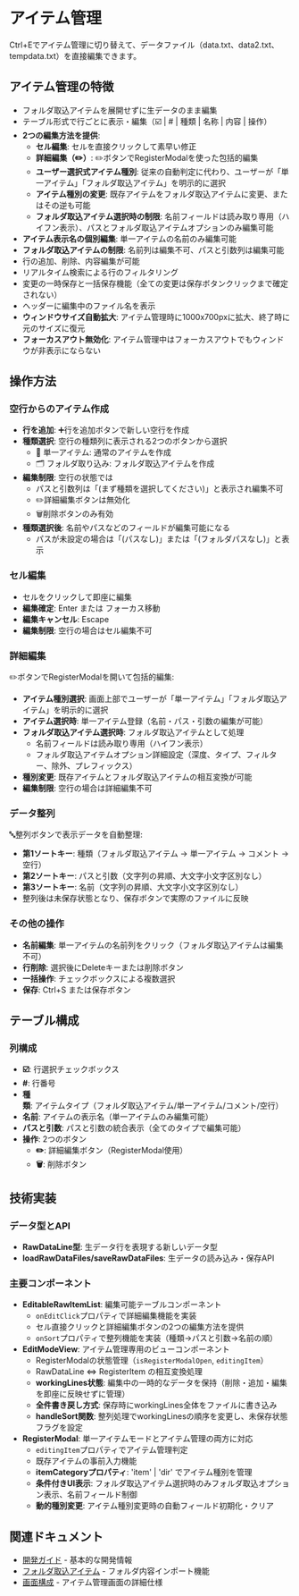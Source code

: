 # アイテム管理

Ctrl+Eでアイテム管理に切り替えて、データファイル（data.txt、data2.txt、tempdata.txt）を直接編集できます。

## アイテム管理の特徴

- フォルダ取込アイテムを展開せずに生データのまま編集
- テーブル形式で行ごとに表示・編集（☑️ | # | 種類 | 名称 | 内容 | 操作）
- **2つの編集方法を提供**:
  - **セル編集**: セルを直接クリックして素早い修正
  - **詳細編集（✏️）**: ✏️ボタンでRegisterModalを使った包括的編集
  - **ユーザー選択式アイテム種別**: 従来の自動判定に代わり、ユーザーが「単一アイテム」「フォルダ取込アイテム」を明示的に選択
  - **アイテム種別の変更**: 既存アイテムをフォルダ取込アイテムに変更、またはその逆も可能
  - **フォルダ取込アイテム選択時の制限**: 名前フィールドは読み取り専用（ハイフン表示）、パスとフォルダ取込アイテムオプションのみ編集可能
- **アイテム表示名の個別編集**: 単一アイテムの名前のみ編集可能
- **フォルダ取込アイテムの制限**: 名前列は編集不可、パスと引数列は編集可能
- 行の追加、削除、内容編集が可能
- リアルタイム検索による行のフィルタリング
- 変更の一時保存と一括保存機能（全ての変更は保存ボタンクリックまで確定されない）
- ヘッダーに編集中のファイル名を表示
- **ウィンドウサイズ自動拡大**: アイテム管理時に1000x700pxに拡大、終了時に元のサイズに復元
- **フォーカスアウト無効化**: アイテム管理中はフォーカスアウトでもウィンドウが非表示にならない

## 操作方法

### 空行からのアイテム作成
- **行を追加**: ➕行を追加ボタンで新しい空行を作成
- **種類選択**: 空行の種類列に表示される2つのボタンから選択
  - 📄 単一アイテム: 通常のアイテムを作成
  - 🗂️ フォルダ取り込み: フォルダ取込アイテムを作成
- **編集制限**: 空行の状態では
  - パスと引数列は「(まず種類を選択してください)」と表示され編集不可
  - ✏️詳細編集ボタンは無効化
  - 🗑️削除ボタンのみ有効
- **種類選択後**: 名前やパスなどのフィールドが編集可能になる
  - パスが未設定の場合は「(パスなし)」または「(フォルダパスなし)」と表示

### セル編集
- セルをクリックして即座に編集
- **編集確定**: Enter または フォーカス移動
- **編集キャンセル**: Escape
- **編集制限**: 空行の場合はセル編集不可

### 詳細編集
✏️ボタンでRegisterModalを開いて包括的編集:
- **アイテム種別選択**: 画面上部でユーザーが「単一アイテム」「フォルダ取込アイテム」を明示的に選択
- **アイテム選択時**: 単一アイテム登録（名前・パス・引数の編集が可能）
- **フォルダ取込アイテム選択時**: フォルダ取込アイテムとして処理
  - 名前フィールドは読み取り専用（ハイフン表示）
  - フォルダ取込アイテムオプション詳細設定（深度、タイプ、フィルター、除外、プレフィックス）
- **種別変更**: 既存アイテムとフォルダ取込アイテムの相互変換が可能
- **編集制限**: 空行の場合は詳細編集不可

### データ整列
🔤整列ボタンで表示データを自動整理:
- **第1ソートキー**: 種類（フォルダ取込アイテム → 単一アイテム → コメント → 空行）
- **第2ソートキー**: パスと引数（文字列の昇順、大文字小文字区別なし）
- **第3ソートキー**: 名前（文字列の昇順、大文字小文字区別なし）
- 整列後は未保存状態となり、保存ボタンで実際のファイルに反映

### その他の操作
- **名前編集**: 単一アイテムの名前列をクリック（フォルダ取込アイテムは編集不可）
- **行削除**: 選択後にDeleteキーまたは削除ボタン
- **一括操作**: チェックボックスによる複数選択
- **保存**: Ctrl+S または保存ボタン

## テーブル構成

### 列構成
- **☑️**: 行選択チェックボックス
- **#**: 行番号
- **種類**: アイテムタイプ（フォルダ取込アイテム/単一アイテム/コメント/空行）
- **名前**: アイテムの表示名（単一アイテムのみ編集可能）
- **パスと引数**: パスと引数の統合表示（全てのタイプで編集可能）
- **操作**: 2つのボタン
  - **✏️**: 詳細編集ボタン（RegisterModal使用）
  - **🗑️**: 削除ボタン

## 技術実装

### データ型とAPI
- **RawDataLine型**: 生データ行を表現する新しいデータ型
- **loadRawDataFiles/saveRawDataFiles**: 生データの読み込み・保存API

### 主要コンポーネント
- **EditableRawItemList**: 編集可能テーブルコンポーネント
  - `onEditClick`プロパティで詳細編集機能を実装
  - セル直接クリックと詳細編集ボタンの2つの編集方法を提供
  - `onSort`プロパティで整列機能を実装（種類→パスと引数→名前の順）
- **EditModeView**: アイテム管理専用のビューコンポーネント
  - RegisterModalの状態管理（`isRegisterModalOpen`, `editingItem`）
  - RawDataLine ⇔ RegisterItem の相互変換処理
  - **workingLines状態**: 編集中の一時的なデータを保持（削除・追加・編集を即座に反映せずに管理）
  - **全件書き戻し方式**: 保存時にworkingLines全体をファイルに書き込み
  - **handleSort関数**: 整列処理でworkingLinesの順序を変更し、未保存状態フラグを設定
- **RegisterModal**: 単一アイテムモードとアイテム管理の両方に対応
  - `editingItem`プロパティでアイテム管理判定
  - 既存アイテムの事前入力機能
  - **itemCategoryプロパティ**: 'item' | 'dir' でアイテム種別を管理
  - **条件付きUI表示**: フォルダ取込アイテム選択時のみフォルダ取込オプション表示、名前フィールド制御
  - **動的種別変更**: アイテム種別変更時の自動フィールド初期化・クリア

## 関連ドキュメント

- [開発ガイド](../guides/development.md) - 基本的な開発情報
- [フォルダ取込アイテム](folder-import-item.md) - フォルダ内容インポート機能
- [画面構成](../reference/screen-list.md) - アイテム管理画面の詳細仕様